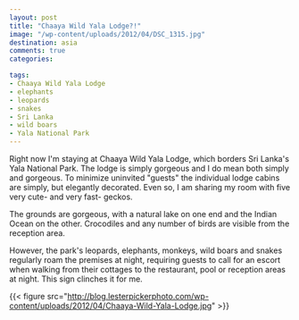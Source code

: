 ```yaml
---
layout: post
title: "Chaaya Wild Yala Lodge?!"
image: "/wp-content/uploads/2012/04/DSC_1315.jpg"
destination: asia
comments: true
categories:

tags:
- Chaaya Wild Yala Lodge
- elephants
- leopards
- snakes
- Sri Lanka
- wild boars
- Yala National Park
---
```

Right now I'm staying at Chaaya Wild Yala Lodge, which borders Sri Lanka's Yala National Park. The lodge is simply gorgeous and I do mean both simply and gorgeous. To minimize uninvited "guests" the individual lodge cabins are simply, but elegantly decorated. Even so, I am sharing my room with five very cute- and very fast- geckos.

The grounds are gorgeous, with a natural lake on one end and the Indian Ocean on the other. Crocodiles and any number of birds are visible from the reception area.

However, the park's leopards, elephants, monkeys, wild boars and snakes regularly roam the premises at night, requiring guests to call for an escort when walking from their cottages to the restaurant, pool or reception areas at night. This sign clinches it for me.

{{< figure src="http://blog.lesterpickerphoto.com/wp-content/uploads/2012/04/Chaaya-Wild-Yala-Lodge.jpg" >}}
